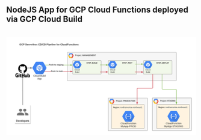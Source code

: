 ## NodeJS App for GCP Cloud Functions deployed via GCP Cloud Build

<br><img src="README.png"><br>

